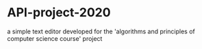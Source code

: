 # API-project-2020
a simple text editor developed for the 'algorithms and principles of computer science course' project
